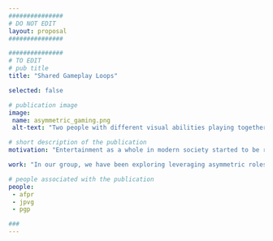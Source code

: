 ```yaml
---
###############
# DO NOT EDIT
layout: proposal
###############

###############
# TO EDIT
# pub title
title: "Shared Gameplay Loops"

selected: false

# publication image
image:
 name: asymmetric_gaming.png
 alt-text: "Two people with different visual abilities playing together and having fun" # provide a short description for the image #a11y

# short description of the publication
motivation: "Entertainment as a whole in modern society started to be recognized as a fundamental part of our lives and well-being. Gaming has a long list of potential benefits including coping with anxiety, social bonding, or as a creative outlet. While there is a vast array of options available for playing together, players are very limited in the experiences they are able to share when there is a significant difference in skill, ability, and gaming tastes among others."

work: "In our group, we have been exploring leveraging asymmetric roles to create asymmetric games that provide opportunities for shared play. In this topic, you will have the opportunity to delve deeper into the design of Asymmetric Games and explore how to create and expand shared gameplay loops to cater to different family members."

# people associated with the publication
people:
 - afpr
 - jpvg
 - pgp

###
---
```

